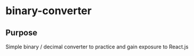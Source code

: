 # binary-converter

## Purpose
Simple binary / decimal converter to practice and gain exposure to React.js
